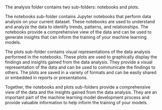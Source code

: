 The analysis folder contains two sub-folders: notebooks and plots.

The notebooks sub-folder contains Jupyter notebooks that perform data analysis on your current dataset. These notebooks are used to understand and analyze the data to identify trends, patterns, and relationships. The notebooks provide a comprehensive view of the data and can be used to generate insights that can inform the training of your machine learning models.

The plots sub-folder contains visual representations of the data analysis performed in the notebooks. These plots are used to graphically display the findings and insights gained from the data analysis. They provide a visual representation of the data and can be used to communicate the findings to others. The plots are saved in a variety of formats and can be easily shared or embedded in reports or presentations.

Together, the notebooks and plots sub-folders provide a comprehensive view of the data and the insights gained from the data analysis. They are an important part of the machine learning model development process and provide valuable information to help inform the training of your models.
